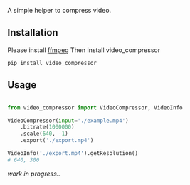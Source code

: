 A simple helper to compress video. 

## Installation 

Please install [ffmpeg](https://ffmpeg.org/)
Then install video_compressor 
```
pip install video_compressor
```

## Usage 

```python

from video_compressor import VideoCompressor, VideoInfo

VideoCompressor(input='./example.mp4')
    .bitrate(1000000)
    .scale(640, -1)
    .export('./export.mp4')

VideoInfo('./export.mp4').getResolution() 
# 640, 300
```

*work in progress..*